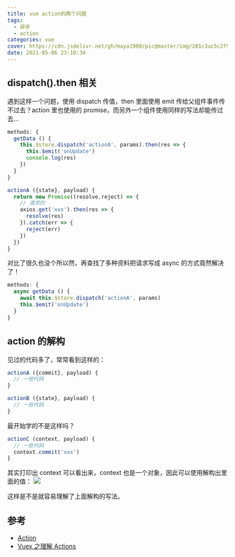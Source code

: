 ```yaml
---
title: vue action的两个问题
tags:
  - 异步
  - action
categories: vue
cover: https://cdn.jsdelivr.net/gh/maya1900/pic@master/img/281c3ac5c2f9a4e16854b10710a02a7c.png
date: 2021-05-06 23:10:34
---
```


## dispatch().then 相关

遇到这样一个问题，使用 dispatch 传值，then 里面使用 emit 传给父组件事件传不过去？action 里也使用的 promise，而另外一个组件使用同样的写法却能传过去...

```javascript
methods: {
  getData () {
    this.$store.dispatch('actionA', params).then(res => {
      this.$emit('onUpdate')
      console.log(res)
    })
  }
}
```

```javascript
actionA ({state}, payload) {
  return new Promise((resolve,reject) => {
    // 请求的
    axios.get('xxx').then(res => {
      resolve(res)
    }).catch(err => {
      reject(err)
    })
  })
}
```

对比了很久也没个所以然，再查找了多种资料把请求写成 async 的方式竟然解决了！

```javascript
methods: {
  async getData () {
    await this.$store.dispatch('actionA', params)
    this.$emit('onUpdate')
  }
}
```

## action 的解构

见过的代码多了，常常看到这样的：

```javascript
actionA ({commit}, payload) {
  // 一些代码
}
```

```javascript
actionB ({state}, payload) {
  // 一些代码
}
```

最开始学的不是这样吗？

```javascript
actionC (context, payload) {
  // 一些代码
  context.commit('xxx')
}
```

其实打印出 context 可以看出来，context 也是一个对象，因此可以使用解构出里面的值：
![](https://cdn.jsdelivr.net/gh/maya1900/pic@master/img/20201116103749422.png)

这样是不是就容易理解了上面解构的写法。

## 参考

- [Action](https://vuex.vuejs.org/zh/guide/actions.html)
- [Vuex 之理解 Actions](https://segmentfault.com/a/1190000009132572)
